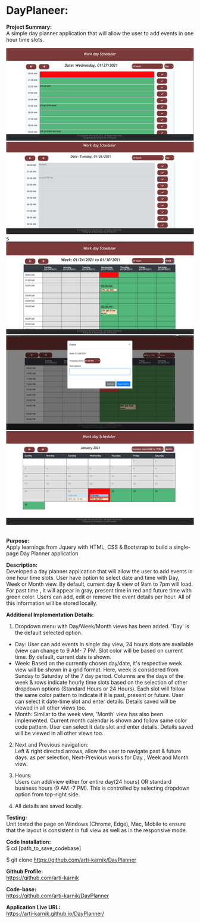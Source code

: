 # DayPlaneer:


<strong> Project Summary: </strong> <br>
A simple day planner application that will allow the user to add events in one hour time slots.

<div align="left">
      <img src="./assets/images/SS1.png">
       <img src="./assets/images/SS2.png">
       s<img src="./assets/images/SS3.png">
  <br>
      <img src="./assets/images/SS4.png">
  <br>
      <img src="./assets/images/SS5.png">
</div>
<br>

<strong> Purpose: </strong> <br>
Apply learnings from Jquery with HTML, CSS & Bootstrap to build a single-page Day Planner application  <br>

<strong> Description: </strong> <br>
Developed a day planner application that will allow the user to add events in one hour time slots. User have option to select date and time with  Day, Week or Month view. By default, current day & view of 9am to 7pm will load. For past time , it will appear in gray, present time in red and future time with green color. 
Users can add, edit or remove the event details per hour. All of this information will be stored locally.

<strong>  Additional Implementation Details: </strong> 
1. Dropdown menu with Day/Week/Month views has been added. 'Day' is the default selected option.
<ul> 
      <li>
             Day: User can add events in single day view, 24 hours slots are available (view can change to 9 AM- 7 PM. Slot color will be based on current time. By default, current date is shown.
      </li>
       <li>
              Week:  Based on the currently chosen day/date, it's respective week view will be shown in a grid format. Here, week is
considered from Sunday to Saturday of the 7 day period. Columns are the days of the week & rows indicate hourly time slots based on the selection of  other dropdown options (Standard Hours or 24 Hours). Each slot will follow the same color pattern to indicate if it is past, present or future. User can select it date-time slot and enter details. Details saved will be viewed in all other views too.
      </li>
      <li>  Month:  
 Similar to the week view, 'Month' view has also been implemented. Current month calendar is shown and follow same color code pattern. User can select it date slot and enter details. Details saved will be viewed in all other views too.</li>
     
       
      
</ul>
   
  2.  Next and Previous navigation: <br> Left & right directed arrows, allow the user to navigate past & future days. as per selection, Next-Previous works for Day , Week and Month view.

3. Hours: <br>  Users can add/view either for entire day(24 hours) OR standard business hours (9 AM -7 PM). This is controlled by selecting dropdown option from top-right side.

4. All details are saved locally.

<strong>Testing: </strong> <br>
Unit tested the page on Windows (Chrome, Edge), Mac, Mobile to ensure that the layout is consistent in full view as well as in the responsive mode.

<strong> Code Installation: </strong> <br>
$ cd [path_to_save_codebase] <br>

$ git clone https://github.com/arti-karnik/DayPlanner <br>

<strong> Github Profile: </strong> <br>
https://github.com/arti-karnik

<strong> Code-base: </strong> <br>
https://github.com/arti-karnik/DayPlanner

<strong> Application Live URL: </strong> <br>
https://arti-karnik.github.io/DayPlanner/


